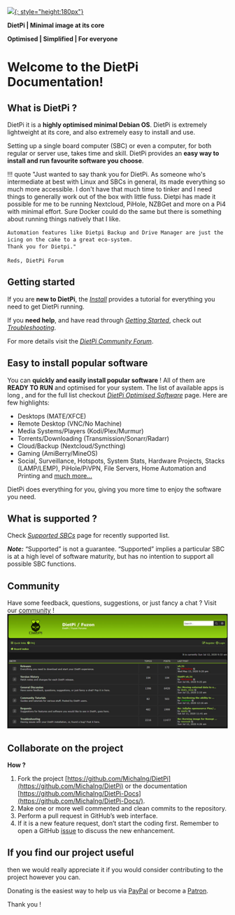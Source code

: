 [![](https://dietpi.com/images/Slider01.png){: style="height:180px"}](https://dietpi.com)

**DietPi | Minimal image at its core**

**Optimised | Simplified | For everyone**

# Welcome to the DietPi Documentation!

## What is DietPi ?

DietPi it is a **highly optimised minimal Debian OS**. DietPi is extremely lightweight at its core, and also extremely easy to install and use. 

Setting up a single board computer (SBC) or even a computer, for both regular or server use, takes time and skill. DietPi provides an **easy way to install and run favourite software you choose**. 

<!-- 
our images start at 400MB in size (3x lighter than 'Raspbian Lite'). With features of low process/memory footprint, DietPi allows you to get the maximum performance from your device. -->

!!! quote
    "Just wanted to say thank you for DietPi. As someone who's intermediate at best with Linux and SBCs in general, its made everything so much more accessible. I don't have that much time to tinker and I need things to generally work out of the box with little fuss. Dietpi has made it possible for me to be running Nextcloud, PiHole, NZBGet and more on a Pi4 with minimal effort. Sure Docker could do the same but there is something about running things natively that I like.

    Automation features like Dietpi Backup and Drive Manager are just the icing on the cake to a great eco-system.
    Thank you for Dietpi."
    
    Reds, DietPi Forum

## Getting started

If you are **new to DietPi**, the [_Install_](user-guide_install) provides a tutorial for everything you need to get DietPi running. 

If you **need help**, and have read through [_Getting Started_](user-guide_overview), check out [_Troubleshooting_](https://dietpi.com/phpbb/viewforum.php?f=11).

For more details visit the [_DietPi Community Forum_](https://dietpi.com/phpbb/viewforum.php?f=5).

## Easy to install popular software

You can **quickly and easily install popular software** ! All of them are **READY TO RUN** and optimised for your system. The list of available apps is long , and for the full list checkout [_DietPi Optimised Software_](user-optimised-software) page. Here are few highlights:

- Desktops (MATE/XFCE)
- Remote Desktop (VNC/No Machine)
- Media Systems/Players (Kodi/Plex/Murmur)
- Torrents/Downloading (Transmission/Sonarr/Radarr)
- Cloud/Backup (Nextcloud/Syncthing)
- Gaming (AmiBerry/MineOS)
- Social, Surveillance, Hotspots, System Stats, Hardware Projects, Stacks (LAMP/LEMP), PiHole/PiVPN, File Servers, Home Automation and Printing
and [much more...](user-optimised-software)

DietPi does everything for you, giving you more time to enjoy the software you need.

## What is supported ?
Check [_Supported SBCs_](hardware-supported_sbc) page for recently supported list.

**_Note:_** “Supported” is not a guarantee. “Supported” implies a particular SBC is at a high level of software maturity, but has no intention to support all possible SBC functions.

## Community
Have some feedback, questions, suggestions, or just fancy a chat ? Visit our [community](https://dietpi.com/phpbb/) !
![DietPi Forum](assets/images/dietpi-forum.jpg)

## Collaborate on the project

**How ?**

1. Fork the project [https://github.com/MichaIng/DietPi](https://github.com/MichaIng/DietPi) or the documentation [https://github.com/MichaIng/DietPi-Docs](https://github.com/MichaIng/DietPi-Docs/). 
2. Make one or more well commented and clean commits to the repository.
3. Perform a pull request in GitHub’s web interface.
4. If it is a new feature request, don’t start the coding first. Remember to open a GitHub [issue](https://github.com/MichaIng/DietPi/issues) to discuss the new enhancement.

## If you find our project useful
then we would really appreciate it if you would consider contributing to the project however you can. 

Donating is the easiest way to help us via [PayPal](https://www.paypal.com/cgi-bin/webscr?cmd=_s-xclick&hosted_button_id=6DVBECXRW3TAA) or become a [Patron](https://www.patreon.com/bePatron?u=12464530).

Thank you !
